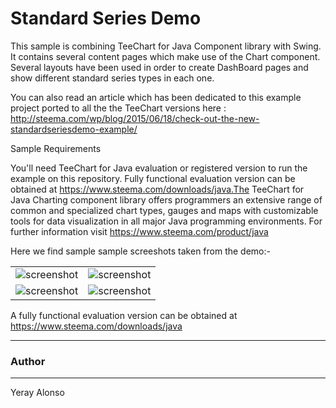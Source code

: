 Standard Series Demo
============================================

This sample is combining TeeChart for Java Component library with Swing. It contains several content pages which make use of the Chart component. Several layouts have been used in order to create DashBoard pages and show different standard series types in each one.

You can also read an article which has been dedicated to this example project ported to all the the TeeChart versions here : http://steema.com/wp/blog/2015/06/18/check-out-the-new-standardseriesdemo-example/

Sample Requirements

You'll need TeeChart for Java evaluation or registered version to run the example on this repository. Fully functional evaluation version can be obtained at https://www.steema.com/downloads/java.The TeeChart for Java Charting component library offers programmers an extensive range of common and specialized chart types, gauges and maps with customizable tools for data visualization in all major Java programming environments. For further information visit https://www.steema.com/product/java

Here we find sample sample screeshots taken from the demo:-

|||
-----------------------------------------------|----------------------------------------------------
![screenshot](https://github.com/Steema/teechart-xamarin-forms-samples/blob/master/StandardSeriesDemo/Screenshots/StandardSeriesDemo1.PNG?raw=true "TChart Java for Swing")|![screenshot](https://github.com/Steema/teechart-xamarin-forms-samples/blob/master/StandardSeriesDemo/Screenshots/StandardSeriesDemo1.PNG?raw=true "TChart Java for Swing")
![screenshot](https://github.com/Steema/teechart-xamarin-forms-samples/blob/master/StandardSeriesDemo/Screenshots/StandardSeriesDemo1.PNG?raw=true "TChart Java for Swing")|![screenshot](https://github.com/Steema/teechart-xamarin-forms-samples/blob/master/StandardSeriesDemo/Screenshots/StandardSeriesDemo1.PNG?raw=true "TChart Java for Swing")


A fully functional evaluation version can be obtained at https://www.steema.com/downloads/java

------
### Author
------
Yeray Alonso